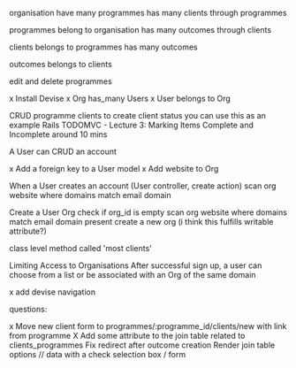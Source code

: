 organisation
have many programmes
has many clients through programmes

programmes
belong to organisation
has many outcomes through clients

clients
belongs to programmes
has many outcomes

outcomes
belongs to clients

edit and delete programmes

x Install Devise
x Org has_many Users
x User belongs to Org

CRUD programme clients
to create client status you can use this as an example Rails TODOMVC - Lecture 3: Marking Items Complete and Incomplete around 10 mins

A User can
CRUD an account

x Add a foreign key to a User model
x Add website to Org

When a User creates an account (User controller, create action)
scan org website where domains match email domain

Create a User Org
check if org_id is empty
scan org website where domains match email domain
present create a new org (i think this fulfills writable attribute?)

class level method called 'most clients'

Limiting Access to Organisations
After successful sign up, a user can choose from a list or be associated with an Org of the same domain

x add devise navigation

questions:

x Move new client form to programmes/:programme_id/clients/new with link from programme
X Add some attribute to the join table related to clients_programmes
Fix redirect after outcome creation
Render join table options // data with a check selection box / form 
